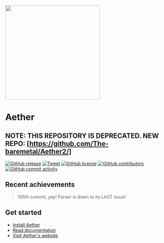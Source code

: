 <a href="https://aetherc.vercel.app">
  <img src="https://repository-images.githubusercontent.com/861590433/64501334-7c1d-4e2b-8ce6-d659bac3be2a" width="300px">
</a>

# Aether

## NOTE: THIS REPOSITORY IS DEPRECATED. NEW REPO: [https://github.com/The-baremetal/Aether2/]

[![GitHub release](https://img.shields.io/github/release/platane/snk.svg?style=flat-square)](https://github.com/The-baremetal/FLUXASSEMBLY/releases/latest) [![Tweet](https://img.shields.io/twitter/url/http/shields.io.svg?style=social)](https://twitter.com/intent/tweet?text=I%20Just%20Found%20This%20Named%20Aether&url=https://github.com/The-baremetal/FLUXASSEMBLY&hashtags=coding,programming,programminglanguage,aether,aetherlang,project,fyp)
[![GitHub license](https://img.shields.io/github/license/The-baremetal/FLUXASSEMBLY)](https://github.com/The-baremetal/FLUXASSEMBLY/blob/master/LICENSE)
[![GitHub contributors](https://img.shields.io/github/contributors/The-baremetal/FLUXASSEMBLY)](https://github.com/The-baremetal/FLUXASSEMBLY/graphs/contributors)
[![GitHub commit activity](https://img.shields.io/github/commit-activity/m/The-baremetal/FLUXASSEMBLY)](https://github.com/The-baremetal/FLUXASSEMBLY/commits)

## Recent achievements
> 105th commit, yay!
> Parser is down to its LAST issue!

## Get started
- [Install Aether](https://github.com/The-baremetal/Aether/blob/main/doc/installation.md)
- [Read documentation](https://github.com/The-baremetal/Aether/blob/main/doc)
- [Visit Aether's website](https://aetherc.vercel.app)
